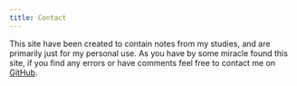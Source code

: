 ```yaml
---
title: Contact
---
```


This site have been created to contain notes from my studies, and are primarily just for my personal use.
As you have by some miracle found this site, if you find any errors or have comments feel free to contact me on [GitHub](http://www.github.com/OliverFlecke).
